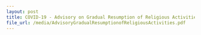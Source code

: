 ```yaml
---
layout: post
title: COVID-19 - Advisory on Gradual Resumption of Religious Activities issued on 25 May 2020
file_url: /media/AdvisoryGradualResumptionofReligiousActivities.pdf
---
```


